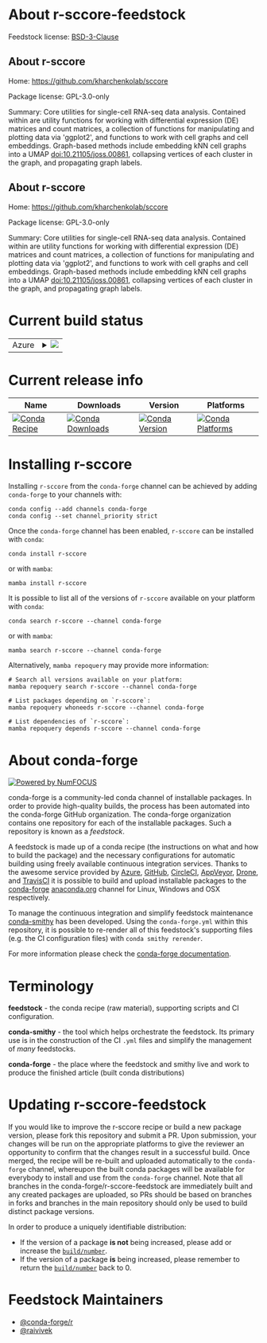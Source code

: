 About r-sccore-feedstock
========================

Feedstock license: [BSD-3-Clause](https://github.com/conda-forge/r-sccore-feedstock/blob/main/LICENSE.txt)


About r-sccore
--------------

Home: https://github.com/kharchenkolab/sccore

Package license: GPL-3.0-only

Summary: Core utilities for single-cell RNA-seq data analysis. Contained within are utility functions for working with differential expression (DE) matrices and count matrices, a collection of functions for manipulating and plotting data via 'ggplot2', and functions to work with cell graphs and cell embeddings. Graph-based methods include embedding kNN cell graphs into a UMAP <doi:10.21105/joss.00861>, collapsing vertices of each cluster in the graph, and propagating graph labels.

About r-sccore
--------------

Home: https://github.com/kharchenkolab/sccore

Package license: GPL-3.0-only

Summary: Core utilities for single-cell RNA-seq data analysis. Contained within are utility functions for working with differential expression (DE) matrices and count matrices, a collection of functions for manipulating and plotting data via 'ggplot2', and functions to work with cell graphs and cell embeddings. Graph-based methods include embedding kNN cell graphs into a UMAP <doi:10.21105/joss.00861>, collapsing vertices of each cluster in the graph, and propagating graph labels.

Current build status
====================


<table>
    
  <tr>
    <td>Azure</td>
    <td>
      <details>
        <summary>
          <a href="https://dev.azure.com/conda-forge/feedstock-builds/_build/latest?definitionId=14885&branchName=main">
            <img src="https://dev.azure.com/conda-forge/feedstock-builds/_apis/build/status/r-sccore-feedstock?branchName=main">
          </a>
        </summary>
        <table>
          <thead><tr><th>Variant</th><th>Status</th></tr></thead>
          <tbody><tr>
              <td>linux_64_r_base4.3</td>
              <td>
                <a href="https://dev.azure.com/conda-forge/feedstock-builds/_build/latest?definitionId=14885&branchName=main">
                  <img src="https://dev.azure.com/conda-forge/feedstock-builds/_apis/build/status/r-sccore-feedstock?branchName=main&jobName=linux&configuration=linux%20linux_64_r_base4.3" alt="variant">
                </a>
              </td>
            </tr><tr>
              <td>linux_64_r_base4.4</td>
              <td>
                <a href="https://dev.azure.com/conda-forge/feedstock-builds/_build/latest?definitionId=14885&branchName=main">
                  <img src="https://dev.azure.com/conda-forge/feedstock-builds/_apis/build/status/r-sccore-feedstock?branchName=main&jobName=linux&configuration=linux%20linux_64_r_base4.4" alt="variant">
                </a>
              </td>
            </tr><tr>
              <td>osx_64_r_base4.3</td>
              <td>
                <a href="https://dev.azure.com/conda-forge/feedstock-builds/_build/latest?definitionId=14885&branchName=main">
                  <img src="https://dev.azure.com/conda-forge/feedstock-builds/_apis/build/status/r-sccore-feedstock?branchName=main&jobName=osx&configuration=osx%20osx_64_r_base4.3" alt="variant">
                </a>
              </td>
            </tr><tr>
              <td>osx_64_r_base4.4</td>
              <td>
                <a href="https://dev.azure.com/conda-forge/feedstock-builds/_build/latest?definitionId=14885&branchName=main">
                  <img src="https://dev.azure.com/conda-forge/feedstock-builds/_apis/build/status/r-sccore-feedstock?branchName=main&jobName=osx&configuration=osx%20osx_64_r_base4.4" alt="variant">
                </a>
              </td>
            </tr><tr>
              <td>win_64_r_base4.3</td>
              <td>
                <a href="https://dev.azure.com/conda-forge/feedstock-builds/_build/latest?definitionId=14885&branchName=main">
                  <img src="https://dev.azure.com/conda-forge/feedstock-builds/_apis/build/status/r-sccore-feedstock?branchName=main&jobName=win&configuration=win%20win_64_r_base4.3" alt="variant">
                </a>
              </td>
            </tr><tr>
              <td>win_64_r_base4.4</td>
              <td>
                <a href="https://dev.azure.com/conda-forge/feedstock-builds/_build/latest?definitionId=14885&branchName=main">
                  <img src="https://dev.azure.com/conda-forge/feedstock-builds/_apis/build/status/r-sccore-feedstock?branchName=main&jobName=win&configuration=win%20win_64_r_base4.4" alt="variant">
                </a>
              </td>
            </tr>
          </tbody>
        </table>
      </details>
    </td>
  </tr>
</table>

Current release info
====================

| Name | Downloads | Version | Platforms |
| --- | --- | --- | --- |
| [![Conda Recipe](https://img.shields.io/badge/recipe-r--sccore-green.svg)](https://anaconda.org/conda-forge/r-sccore) | [![Conda Downloads](https://img.shields.io/conda/dn/conda-forge/r-sccore.svg)](https://anaconda.org/conda-forge/r-sccore) | [![Conda Version](https://img.shields.io/conda/vn/conda-forge/r-sccore.svg)](https://anaconda.org/conda-forge/r-sccore) | [![Conda Platforms](https://img.shields.io/conda/pn/conda-forge/r-sccore.svg)](https://anaconda.org/conda-forge/r-sccore) |

Installing r-sccore
===================

Installing `r-sccore` from the `conda-forge` channel can be achieved by adding `conda-forge` to your channels with:

```
conda config --add channels conda-forge
conda config --set channel_priority strict
```

Once the `conda-forge` channel has been enabled, `r-sccore` can be installed with `conda`:

```
conda install r-sccore
```

or with `mamba`:

```
mamba install r-sccore
```

It is possible to list all of the versions of `r-sccore` available on your platform with `conda`:

```
conda search r-sccore --channel conda-forge
```

or with `mamba`:

```
mamba search r-sccore --channel conda-forge
```

Alternatively, `mamba repoquery` may provide more information:

```
# Search all versions available on your platform:
mamba repoquery search r-sccore --channel conda-forge

# List packages depending on `r-sccore`:
mamba repoquery whoneeds r-sccore --channel conda-forge

# List dependencies of `r-sccore`:
mamba repoquery depends r-sccore --channel conda-forge
```


About conda-forge
=================

[![Powered by
NumFOCUS](https://img.shields.io/badge/powered%20by-NumFOCUS-orange.svg?style=flat&colorA=E1523D&colorB=007D8A)](https://numfocus.org)

conda-forge is a community-led conda channel of installable packages.
In order to provide high-quality builds, the process has been automated into the
conda-forge GitHub organization. The conda-forge organization contains one repository
for each of the installable packages. Such a repository is known as a *feedstock*.

A feedstock is made up of a conda recipe (the instructions on what and how to build
the package) and the necessary configurations for automatic building using freely
available continuous integration services. Thanks to the awesome service provided by
[Azure](https://azure.microsoft.com/en-us/services/devops/), [GitHub](https://github.com/),
[CircleCI](https://circleci.com/), [AppVeyor](https://www.appveyor.com/),
[Drone](https://cloud.drone.io/welcome), and [TravisCI](https://travis-ci.com/)
it is possible to build and upload installable packages to the
[conda-forge](https://anaconda.org/conda-forge) [anaconda.org](https://anaconda.org/)
channel for Linux, Windows and OSX respectively.

To manage the continuous integration and simplify feedstock maintenance
[conda-smithy](https://github.com/conda-forge/conda-smithy) has been developed.
Using the ``conda-forge.yml`` within this repository, it is possible to re-render all of
this feedstock's supporting files (e.g. the CI configuration files) with ``conda smithy rerender``.

For more information please check the [conda-forge documentation](https://conda-forge.org/docs/).

Terminology
===========

**feedstock** - the conda recipe (raw material), supporting scripts and CI configuration.

**conda-smithy** - the tool which helps orchestrate the feedstock.
                   Its primary use is in the construction of the CI ``.yml`` files
                   and simplify the management of *many* feedstocks.

**conda-forge** - the place where the feedstock and smithy live and work to
                  produce the finished article (built conda distributions)


Updating r-sccore-feedstock
===========================

If you would like to improve the r-sccore recipe or build a new
package version, please fork this repository and submit a PR. Upon submission,
your changes will be run on the appropriate platforms to give the reviewer an
opportunity to confirm that the changes result in a successful build. Once
merged, the recipe will be re-built and uploaded automatically to the
`conda-forge` channel, whereupon the built conda packages will be available for
everybody to install and use from the `conda-forge` channel.
Note that all branches in the conda-forge/r-sccore-feedstock are
immediately built and any created packages are uploaded, so PRs should be based
on branches in forks and branches in the main repository should only be used to
build distinct package versions.

In order to produce a uniquely identifiable distribution:
 * If the version of a package **is not** being increased, please add or increase
   the [``build/number``](https://docs.conda.io/projects/conda-build/en/latest/resources/define-metadata.html#build-number-and-string).
 * If the version of a package **is** being increased, please remember to return
   the [``build/number``](https://docs.conda.io/projects/conda-build/en/latest/resources/define-metadata.html#build-number-and-string)
   back to 0.

Feedstock Maintainers
=====================

* [@conda-forge/r](https://github.com/orgs/conda-forge/teams/r/)
* [@raivivek](https://github.com/raivivek/)


<!-- dummy commit to enable rerendering -->

